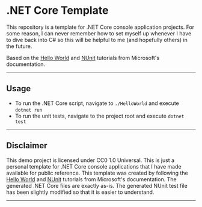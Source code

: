 # .NET Core Template

This repository is a template for .NET Core console application projects. For some reason, I can never remember how to set myself up whenever I have to dive back into C# so this will be helpful to me (and hopefully others) in the future.

Based on the [Hello World](https://dotnet.microsoft.com/learn/dotnet/hello-world-tutorial/create) and [NUnit](https://docs.microsoft.com/en-us/dotnet/core/testing/unit-testing-with-nunit) tutorials from Microsoft's documentation.

---

## Usage
* To run the .NET Core script, navigate to `./HelloWorld` and execute `dotnet run`
* To run the unit tests, navigate to the project root and execute `dotnet test`

---

## Disclaimer

This demo project is licensed under CC0 1.0 Universal. This is just a personal template for .NET Core console applications that I have made available for public reference. This template was created by following the [Hello World](https://dotnet.microsoft.com/learn/dotnet/hello-world-tutorial/create) and [NUnit](https://docs.microsoft.com/en-us/dotnet/core/testing/unit-testing-with-nunit) tutorials from Microsoft's documentation. The generated .NET Core files are exactly as-is. The generated NUnit test file has been slightly modified so that it is easier to understand.

---
